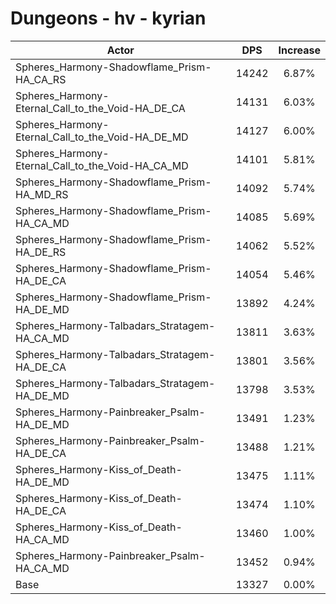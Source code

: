 # Dungeons - hv - kyrian
| Actor | DPS | Increase |
|---|:---:|:---:|
|Spheres_Harmony-Shadowflame_Prism-HA_CA_RS|14242|6.87%|
|Spheres_Harmony-Eternal_Call_to_the_Void-HA_DE_CA|14131|6.03%|
|Spheres_Harmony-Eternal_Call_to_the_Void-HA_DE_MD|14127|6.00%|
|Spheres_Harmony-Eternal_Call_to_the_Void-HA_CA_MD|14101|5.81%|
|Spheres_Harmony-Shadowflame_Prism-HA_MD_RS|14092|5.74%|
|Spheres_Harmony-Shadowflame_Prism-HA_CA_MD|14085|5.69%|
|Spheres_Harmony-Shadowflame_Prism-HA_DE_RS|14062|5.52%|
|Spheres_Harmony-Shadowflame_Prism-HA_DE_CA|14054|5.46%|
|Spheres_Harmony-Shadowflame_Prism-HA_DE_MD|13892|4.24%|
|Spheres_Harmony-Talbadars_Stratagem-HA_CA_MD|13811|3.63%|
|Spheres_Harmony-Talbadars_Stratagem-HA_DE_CA|13801|3.56%|
|Spheres_Harmony-Talbadars_Stratagem-HA_DE_MD|13798|3.53%|
|Spheres_Harmony-Painbreaker_Psalm-HA_DE_MD|13491|1.23%|
|Spheres_Harmony-Painbreaker_Psalm-HA_DE_CA|13488|1.21%|
|Spheres_Harmony-Kiss_of_Death-HA_DE_MD|13475|1.11%|
|Spheres_Harmony-Kiss_of_Death-HA_DE_CA|13474|1.10%|
|Spheres_Harmony-Kiss_of_Death-HA_CA_MD|13460|1.00%|
|Spheres_Harmony-Painbreaker_Psalm-HA_CA_MD|13452|0.94%|
|Base|13327|0.00%|
